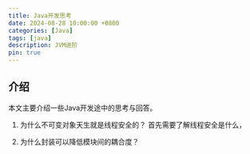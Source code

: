 ```yaml
---
title: Java开发思考
date: 2024-08-28 10:00:00 +0800
categories: [Java]
tags: [java]
description: JVM进阶
pin: true
---
```


## 介绍
本文主要介绍一些Java开发途中的思考与回答。

1. 为什么不可变对象天生就是线程安全的？
首先需要了解线程安全是什么，

2. 为什么封装可以降低模块间的耦合度？


